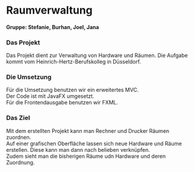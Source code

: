 # Raumverwaltung
#### Gruppe: Stefanie, Burhan, Joel, Jana

### Das Projekt
Das Projekt dient zur Verwaltung von Hardware und Räumen. Die Aufgabe kommt vom Heinrich-Hertz-Berufskolleg in Düsseldorf.

### Die Umsetzung
Für die Umsetzung benutzen wir ein erweitertes MVC.\
Der Code ist mit JavaFX umgesetzt.\
Für die Frontendausgabe benutzen wir FXML.

### Das Ziel
Mit dem erstellten Projekt kann man Rechner und Drucker Räumen zuordnen.\
Auf einer grafischen Oberfläche lassen sich neue Hardware und Räume erstellen.
Diese kann man dann nach belieben verknüpfen.\
Zudem sieht man die bisherigen Räume udn Hardware und deren Zuordnung.